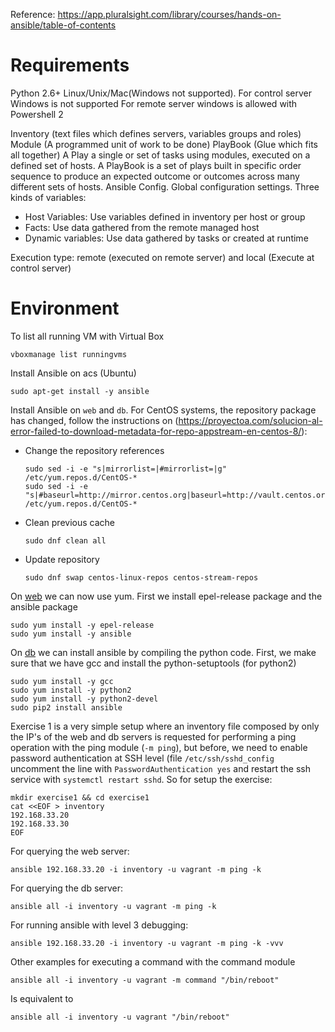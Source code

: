 Reference: https://app.pluralsight.com/library/courses/hands-on-ansible/table-of-contents

# Requirements

Python 2.6+ 
Linux/Unix/Mac(Windows not supported). 
For control server Windows is not supported
For remote server windows is allowed with Powershell 2

Inventory (text files which defines servers, variables groups and roles)
Module (A programmed unit of work to be done)
PlayBook (Glue which fits all together)
A Play a single or set of tasks using modules, executed on a defined set of hosts. A PlayBook is a set of plays built in specific order sequence to produce an expected outcome or outcomes across many different sets of hosts. 
Ansible Config. Global configuration settings.
Three kinds of variables: 
- Host Variables: Use variables defined in inventory per host or group
- Facts: Use data gathered from the remote managed host
- Dynamic variables: Use data gathered by tasks or created at runtime

Execution type: remote (executed on remote server) and local (Execute at control server)

# Environment
To list all running VM with Virtual Box

```console
vboxmanage list runningvms
```

Install Ansible on acs (Ubuntu)

```console
sudo apt-get install -y ansible
```

Install Ansible on `web` and `db`. For CentOS systems, the repository package has changed, follow the instructions on (https://proyectoa.com/solucion-al-error-failed-to-download-metadata-for-repo-appstream-en-centos-8/):
  
  - Change the repository references
    
    ```console
    sudo sed -i -e "s|mirrorlist=|#mirrorlist=|g" /etc/yum.repos.d/CentOS-*
    sudo sed -i -e "s|#baseurl=http://mirror.centos.org|baseurl=http://vault.centos.org|g" /etc/yum.repos.d/CentOS-*
    ```
    
  - Clean previous cache
    
    ```console
    sudo dnf clean all
    ```
    
  - Update repository
   
    ```console
    sudo dnf swap centos-linux-repos centos-stream-repos
    ```   
On <u>web</u> we can now use yum. First we install epel-release package and the ansible package

```console
sudo yum install -y epel-release
sudo yum install -y ansible
```
On <u>db</u> we can install ansible by compiling the python code. First, we make sure that we have gcc and install the python-setuptools (for python2)

```console
sudo yum install -y gcc
sudo yum install -y python2
sudo yum install -y python2-devel
sudo pip2 install ansible
```

Exercise 1 is a very simple setup where an inventory file composed by only the IP's of the web and db servers is requested for performing a ping operation with the ping module (`-m ping`), but before, we need to enable password authentication at SSH level (file `/etc/ssh/sshd_config` uncomment the line with `PasswordAuthentication yes` and restart the ssh service with `systemctl restart sshd`. So for setup the exercise: 

```console
mkdir exercise1 && cd exercise1
cat <<EOF > inventory
192.168.33.20
192.168.33.30
EOF
```

For querying the web server:

```console
ansible 192.168.33.20 -i inventory -u vagrant -m ping -k
```

For querying the db server: 

```console
ansible all -i inventory -u vagrant -m ping -k
```

For running ansible with level 3 debugging: 

```console
ansible 192.168.33.20 -i inventory -u vagrant -m ping -k -vvv
```

Other examples for executing a command with the command module

```console
ansible all -i inventory -u vagrant -m command "/bin/reboot"
``` 

Is equivalent to 

```console
ansible all -i inventory -u vagrant "/bin/reboot"
``` 
